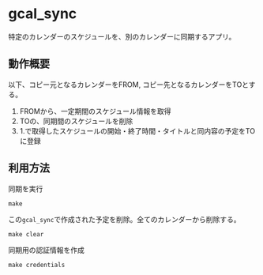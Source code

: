 # gcal_sync

特定のカレンダーのスケジュールを、別のカレンダーに同期するアプリ。

## 動作概要
以下、コピー元となるカレンダーをFROM, コピー先となるカレンダーをTOとする。

1. FROMから、一定期間のスケジュール情報を取得
2. TOの、同期間のスケジュールを削除
3. 1.で取得したスケジュールの開始・終了時間・タイトルと同内容の予定をTOに登録

## 利用方法

同期を実行

```shell
make
```

この`gcal_sync`で作成された予定を削除。全てのカレンダーから削除する。

```shell
make clear
```

同期用の認証情報を作成

```shell
make credentials
```
